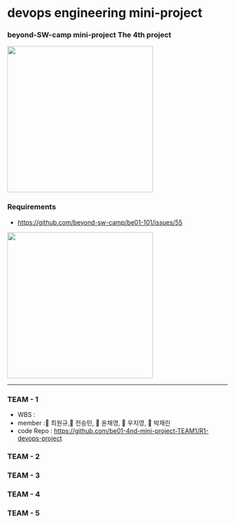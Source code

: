 # devops engineering mini-project
### beyond-SW-camp mini-project The 4th project

<img src="https://github.com/beyond-sw-camp/beyond-sw-camp-be01_4nd_mini-project/assets/87309910/705519d3-9ebe-4358-a143-4bca37128d78" width=333 />

### Requirements
- https://github.com/beyond-sw-camp/be01-101/issues/55
<img src="https://github.com/beyond-sw-camp/beyond-sw-camp-be01_4nd_mini-project/assets/87309910/dbf853e0-1c16-4c26-a5c3-6cbc01a96898" width=333 />

----
### TEAM - 1
- WBS :
- member :🐻 최원규,🐻 전승민, 🐰 윤채영, 🐨 우지영, 🐯 박재린 
- code Repo : https://github.com/be01-4nd-mini-project-TEAM1/R1-devops-project
  
### TEAM - 2

### TEAM - 3

### TEAM - 4

### TEAM - 5
